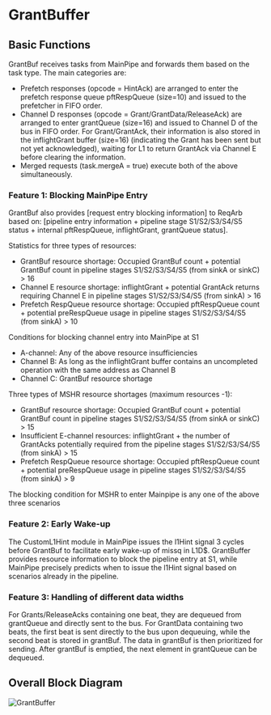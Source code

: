 # GrantBuffer

## Basic Functions
GrantBuf receives tasks from MainPipe and forwards them based on the task type.
The main categories are:
-  Prefetch responses (opcode = HintAck) are arranged to enter the prefetch
   response queue pftRespQueue (size=10) and issued to the prefetcher in FIFO
   order.
-  Channel D responses (opcode = Grant/GrantData/ReleaseAck) are arranged to
   enter grantQueue (size=16) and issued to Channel D of the bus in FIFO order.
   For Grant/GrantAck, their information is also stored in the inflightGrant
   buffer (size=16) (indicating the Grant has been sent but not yet
   acknowledged), waiting for L1 to return GrantAck via Channel E before
   clearing the information.
-  Merged requests (task.mergeA = true) execute both of the above
   simultaneously.

### Feature 1: Blocking MainPipe Entry
GrantBuf also provides [request entry blocking information] to ReqArb based on:
[pipeline entry information + pipeline stage S1/S2/S3/S4/S5 status + internal
pftRespQueue, inflightGrant, grantQueue status].

Statistics for three types of resources:
-  GrantBuf resource shortage: Occupied GrantBuf count + potential GrantBuf
   count in pipeline stages S1/S2/S3/S4/S5 (from sinkA or sinkC) > 16
-  Channel E resource shortage: inflightGrant + potential GrantAck returns
   requiring Channel E in pipeline stages S1/S2/S3/S4/S5 (from sinkA) > 16
-  Prefetch RespQueue resource shortage: Occupied pftRespQueue count + potential
   preRespQueue usage in pipeline stages S1/S2/S3/S4/S5 (from sinkA) > 10

Conditions for blocking channel entry into MainPipe at S1
-  A-channel: Any of the above resource insufficiencies
-  Channel B: As long as the inflightGrant buffer contains an uncompleted
   operation with the same address as Channel B
-  Channel C: GrantBuf resource shortage

Three types of MSHR resource shortages (maximum resources -1):
-  GrantBuf resource shortage: Occupied GrantBuf count + potential GrantBuf
   count in pipeline stages S1/S2/S3/S4/S5 (from sinkA or sinkC) > 15
-  Insufficient E-channel resources: inflightGrant + the number of GrantAcks
   potentially required from the pipeline stages S1/S2/S3/S4/S5 (from sinkA) >
   15
-  Prefetch RespQueue resource shortage: Occupied pftRespQueue count + potential
   preRespQueue usage in pipeline stages S1/S2/S3/S4/S5 (from sinkA) > 9

The blocking condition for MSHR to enter Mainpipe is any one of the above three
scenarios


### Feature 2: Early Wake-up
The CustomL1Hint module in MainPipe issues the l1Hint signal 3 cycles before
GrantBuf to facilitate early wake-up of missq in L1D$. GrantBuffer provides
resource information to block the pipeline entry at S1, while MainPipe precisely
predicts when to issue the l1Hint signal based on scenarios already in the
pipeline.

### Feature 3: Handling of different data widths
For Grants/ReleaseAcks containing one beat, they are dequeued from grantQueue
and directly sent to the bus. For GrantData containing two beats, the first beat
is sent directly to the bus upon dequeuing, while the second beat is stored in
grantBuf. The data in grantBuf is then prioritized for sending. After grantBuf
is emptied, the next element in grantQueue can be dequeued.

## Overall Block Diagram
![GrantBuffer](./figure/GrantBuf.svg)





